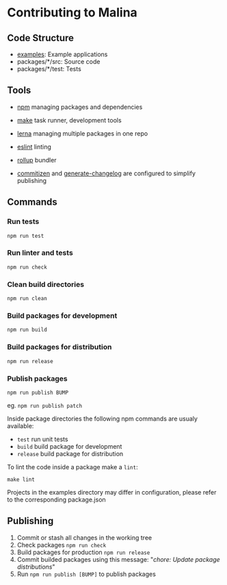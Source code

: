 # Contributing to Malina

## Code Structure

* [examples](https://github.com/vacavaca/malina/tree/master/examples): Example applications
* packages/*/src: Source code
* packages/*/test: Tests


## Tools

* [npm](https://docs.npmjs.com/about-npm/) managing packages and dependencies 
* [make](https://www.gnu.org/software/make/) task runner, development tools
* [lerna](https://lernajs.io/) managing multiple packages in one repo
* [eslint](https://eslint.org/) linting
* [rollup](https://rollupjs.org/) bundler

* [commitizen](https://npmjs.com/package/commitizen) and [generate-changelog](https://npmjs.com/package/generate-changelog) are configured to simplify publishing

## Commands

### Run tests

`npm run test`

### Run linter and tests

`npm run check`

### Clean build directories

`npm run clean`

### Build packages for development

`npm run build`

### Build packages for distribution

`npm run release`

### Publish packages

`npm run publish BUMP`

eg. `npm run publish patch`


Inside package directories the following npm commands are usualy available:

* `test` run unit tests
* `build` build package for development
* `release` build package for distribution

To lint the code inside a package make a `lint`:

`make lint`

Projects in the examples directory may differ in configuration, please refer to the corresponding package.json

## Publishing

1. Commit or stash all changes in the working tree
2. Check packages `npm run check`
3. Build packages for production `npm run release`
4. Commit builded packages using this message: "*chore: Update package distributions*"
5. Run `npm run publish [BUMP]` to publish packages 